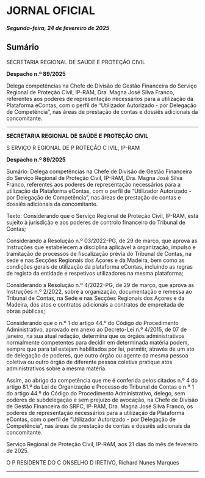 # JORNAL OFICIAL

##### Segunda-feira, 24 de fevereiro de 2025

## **Sumário**

SECRETARIA REGIONAL DE SAÚDE E PROTEÇÃO CIVIL

**Despacho n.º 89/2025**

Delega competências na Chefe de Divisão de Gestão Financeira do Serviço Regional
de Proteção Civil, IP-RAM, Dra. Magna José Silva Franco, referentes aos poderes
de representação necessários para a utilização da Plataforma eContas, com o perfil
de “Utilizador Autorizado - por Delegação de Competência”, nas áreas de prestação
de contas e dossiês adicionais da concomitante.




---

**SECRETARIA** **REGIONAL** **DE** **SAÚDE** **E** **PROTEÇÃO** **CIVIL**


S ERVIÇO R EGIONAL DE P ROTEÇÃO C IVIL, IP-RAM


**Despacho n.º 89/2025**


Sumário:
Delega competências na Chefe de Divisão de Gestão Financeira do Serviço Regional de Proteção Civil, IP-RAM, Dra. Magna José Silva
Franco, referentes aos poderes de representação necessários para a utilização da Plataforma eContas, com o perfil de “Utilizador
Autorizado - por Delegação de Competência”, nas áreas de prestação de contas e dossiês adicionais da concomitante.

Texto:
Considerando que o Serviço Regional de Proteção Civil, IP-RAM, está sujeito à jurisdição e aos poderes de controlo
financeiro do Tribunal de Contas;

Considerando a Resolução n.º 03/2022-PG, de 29 de março, que aprova as Instruções que estabelecem a disciplina
aplicável à organização, impulso e tramitação de processos de fiscalização prévia do Tribunal de Contas, na sede e nas
Secções Regionais dos Açores e da Madeira, bem como as condições gerais de utilização da plataforma eContas, incluindo as
regras de registo da entidade e respetivos utilizadores na mesma plataforma;

Considerando a Resolução n.º 4/2022-PG, de 29 de março, que aprova as Instruções n.º 2/2022, sobre a organização,
documentação e remessa ao Tribunal de Contas, na Sede e nas Secções Regionais dos Açores e da Madeira, dos atos e
contratos adicionais a contratos de empreitada de obras públicas;

Considerando que o n.º 1 do artigo 44.º do Código do Procedimento Administrativo, aprovado em anexo ao Decreto-Lei
n.º 4/2015, de 07 de janeiro, na sua atual redação, determina que os órgãos administrativos normalmente competentes para
decidir em determinada matéria podem, sempre que para tal estejam habilitados por lei, permitir, através de um ato de
delegação de poderes, que outro órgão ou agente da mesma pessoa coletiva ou outro órgão de diferente pessoa coletiva
pratique atos administrativos sobre a mesma matéria.

Assim, ao abrigo da competência que me é conferida pelos citados n.º 4 do artigo 81.º da Lei de Organização e Processo
do Tribunal de Contas e n.º 1 do artigo 44.º do Código do Procedimento Administrativo, delego, sem poderes de
subdelegação e sem prejuízo de avocação, na Chefe de Divisão de Gestão Financeira do SRPC, IP-RAM, Dra. Magna José
Silva Franco, os poderes de representação necessários para a utilização da Plataforma eContas, com o perfil de “Utilizador
Autorizado - por Delegação de Competência”, nas áreas de prestação de contas e dossiês adicionais da concomitante.


Serviço Regional de Proteção Civil, IP-RAM, aos 21 dias do mês de fevereiro de 2025.


O P RESIDENTE DO C ONSELHO D IRETIVO, Richard Nunes Marques




---
